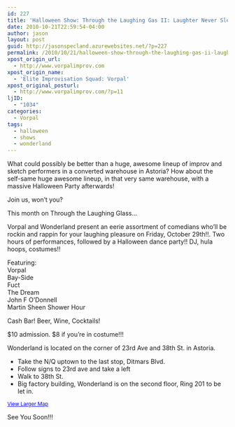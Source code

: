 ```yaml
---
id: 227
title: 'Halloween Show: Through the Laughing Gas II: Laughter Never Sleeps'
date: 2010-10-21T22:59:54-04:00
author: jason
layout: post
guid: http://jasonspecland.azurewebsites.net/?p=227
permalink: /2010/10/21/halloween-show-through-the-laughing-gas-ii-laughter-never-sleeps/
xpost_origin_url:
  - http://www.vorpalimprov.com
xpost_origin_name:
  - 'Elite Improvisation Squad: Vorpal'
xpost_original_posturl:
  - http://www.vorpalimprov.com/?p=11
ljID:
  - "1034"
categories:
  - Vorpal
tags:
  - halloween
  - shows
  - wonderland
---
```

What could possibly be better than a huge, awesome lineup of improv and sketch performers in a converted warehouse in Astoria? How about the self-same huge awesome lineup, in that very same warehouse, with a massive Halloween Party afterwards!

Join us, won&#8217;t you?

This month on Through the Laughing Glass&#8230;

Vorpal and Wonderland present an eerie assortment of comedians who&#8217;ll be rockin and rappin for your laughing pleasure on Friday, October 29th!!. Two hours of performances, followed by a Halloween dance party!! DJ, hula hoops, costumes!!

Featuring:  
Vorpal  
Bay-Side  
Fuct  
The Dream  
John F O&#8217;Donnell  
Martin Sheen Shower Hour

Cash Bar! Beer, Wine, Cocktails! 

$10 admission. $8 if you&#8217;re in costume!!! 

Wonderland is located on the corner of 23rd Ave and 38th St. in Astoria.

  * Take the N/Q uptown to the last stop, Ditmars Blvd.
  * Follow signs to 23rd ave and take a left
  * Walk to 38th St.
  * Big factory building, Wonderland is on the second floor, Ring 201 to be let in.

  
<small><a href="http://maps.google.com/maps?f=q&source=embed&hl=en&geocode=&q=wonderland+collective&sll=40.77327,-73.910662&sspn=0.005346,0.009592&ie=UTF8&hq=wonderland+collective&hnear=&cid=4050576097291845973&ll=40.773863,-73.909278&spn=0.005687,0.00912&z=16&iwloc=A" style="color:#0000FF;text-align:left">View Larger Map</a></small>

See You Soon!!!